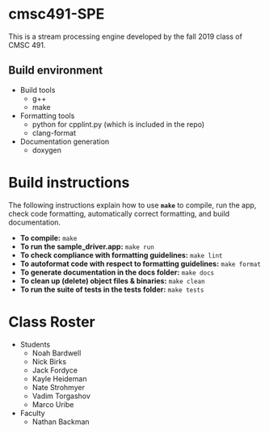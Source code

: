 # cmsc491-SPE
This is a stream processing engine developed by the fall 2019 class of CMSC 491.

## Build environment
  * Build tools
    * g++
    * make
  * Formatting tools
    * python for cpplint.py (which is included in the repo)
    * clang-format
  * Documentation generation
    * doxygen

# Build instructions
The following instructions explain how to use **```make```** to compile, run the app, check code formatting, automatically correct formatting, and build documentation.
  * **To compile:** ```make```
  * **To run the sample_driver.app:** ```make run```
  * **To check compliance with formatting guidelines:** ```make lint```
  * **To autoformat code with respect to formatting guidelines:** ```make format```
  * **To generate documentation in the docs folder:** ```make docs```
  * **To clean up (delete) object files & binaries:** ```make clean```
  * **To run the suite of tests in the tests folder:** ```make tests```

# Class Roster
  * Students
    * Noah Bardwell
    * Nick Birks
    * Jack Fordyce
    * Kayle Heideman
    * Nate Strohmyer
    * Vadim Torgashov
    * Marco Uribe
  * Faculty
    * Nathan Backman
